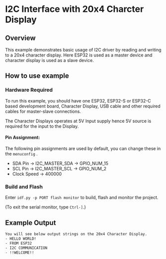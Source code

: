 # I2C Interface with 20x4 Charcter Display 

## Overview

This example demonstrates basic usage of I2C driver by reading and writing to a 20x4 character display. Here ESP32 is used as a master device and character display is used as a slave device.

## How to use example

### Hardware Required

To run this example, you should have one ESP32, ESP32-S or ESP32-C based development board, Character Display, USB cable and other required cables for master-slave connections.

The Character Displays operates at 5V Input supply hence 5V source is required for the input to the Display.

#### Pin Assignment:

The following pin assignments are used by default, you can change these in the `menuconfig` .

- SDA Pin -> I2C_MASTER_SDA -> GPIO_NUM_15
- SCL Pin -> I2C_MASTER_SCL -> GPIO_NUM_2
- Clock Speed -> 400000

### Build and Flash

Enter `idf.py -p PORT flash monitor` to build, flash and monitor the project.

(To exit the serial monitor, type ``Ctrl-]``.)

## Example Output

```bash
You will see below output strings on the 20x4 Character Display.
- HELLO WORLD!
- FROM ESP32
- I2C COMMUNICATION
- !!WELCOME!!
```

